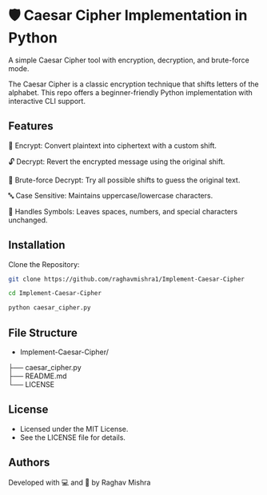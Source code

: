
# 🛡️ Caesar Cipher Implementation in Python




A simple Caesar Cipher tool with encryption, decryption, and brute-force mode.

The Caesar Cipher is a classic encryption technique that shifts letters of the alphabet. This repo offers a beginner-friendly Python implementation with interactive CLI support.




## Features

🔐 Encrypt: Convert plaintext into ciphertext with a custom shift.

🔓 Decrypt: Revert the encrypted message using the original shift.

🧠 Brute-force Decrypt: Try all possible shifts to guess the original text.

🔤 Case Sensitive: Maintains uppercase/lowercase characters.

🔣 Handles Symbols: Leaves spaces, numbers, and special characters unchanged.


## Installation

Clone the Repository:

```bash
git clone https://github.com/raghavmishra1/Implement-Caesar-Cipher
```
```bash
cd Implement-Caesar-Cipher
```
```bash
python caesar_cipher.py
```

## File Structure

 - Implement-Caesar-Cipher/

├── caesar_cipher.py  
├── README.md           
└── LICENSE            

## License

- Licensed under the MIT License.
- See the LICENSE file for details.
## Authors


Developed with 💻 and 🔐 by Raghav Mishra
